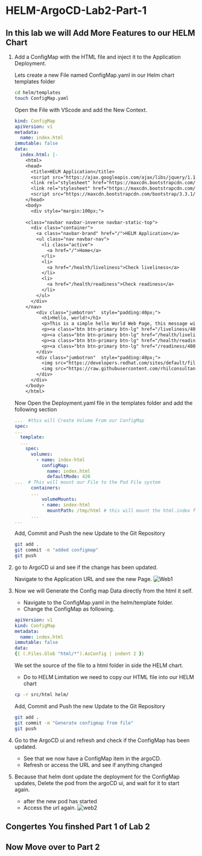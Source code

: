 # HELM-ArgoCD-Lab2-Part-1

## In this lab we will Add More Features to our HELM Chart

1. Add a ConfigMap with the HTML file and inject it to the Application Deployment.

   Lets create a new File named ConfigMap.yaml in our Helm chart templates folder

   ```Bash
   cd helm/templates
   touch ConfigMap.yaml
   ```

   Open the File with VScode and add the New Context.

   ```YAML
   kind: ConfigMap
   apiVersion: v1
   metadata:
     name: index.html
   immutable: false
   data:
     index.html: |-
       <html>
       <head>
         <title>HELM Application</title>
         <script src="https://ajax.googleapis.com/ajax/libs/jquery/1.11.2/jquery.min.js"></script>
         <link rel="stylesheet" href="https://maxcdn.bootstrapcdn.com/bootstrap/3.3.1/css/bootstrap.min.css">
         <link rel="stylesheet" href="https://maxcdn.bootstrapcdn.com/bootstrap/3.3.1/css/bootstrap-theme.min.css">
         <script src="https://maxcdn.bootstrapcdn.com/bootstrap/3.3.1/js/bootstrap.min.js"></script>
       </head>
       <body>
         <div style="margin:100px;">
          
       <class="navbar navbar-inverse navbar-static-top">
         <div class="container">
           <a class="navbar-brand" href="/">HELM Application</a>
           <ul class="nav navbar-nav">
             <li class="active">
               <a href="/">Home</a>
             </li>
             <li>
               <a href="/health/liveliness">Check liveliness</a>
             </li>
             <li>
               <a href="/health/readiness">Check readiness</a>
             </li>
           </ul>
         </div>
       </nav>
           <div class="jumbotron"  style="padding:40px;">
             <h1>Hello, world!</h1>
             <p>This is a simple hello World Web Page, this message will be modiifed.</p>
             <p><a class="btn btn-primary btn-lg" href="/liveliness/400" role="button">Not Healty</a></p>
             <p><a class="btn btn-primary btn-lg" href="/health/liveliness" role="button">Check liveliness</a></p>
             <p><a class="btn btn-primary btn-lg" href="/health/readiness" role="button">Check readiness</a></p>
             <p><a class="btn btn-primary btn-lg" href="/readiness/400" role="button">Not Ready</a></p>
           </div>
           <div class="jumbotron"  style="padding:40px;">
             <img src="https://developers.redhat.com/sites/default/files/styles/article_feature/public/blog/2018/05/openshift-featured.png?   itok=g0Ee8H1H" alt="OpenShift">
             <img src="https://raw.githubusercontent.com/rhilconsultants/Application-Deployment-Workshop/main/Class%20artifacts/helm-icon-color.png" itok=g0Ee8H1H" alt="HELM">
           </div>
         </div>
       </body>
       </html>
   ```

   Now Open the Deployment.yaml file in the templates folder and add the following section

   ```YAML
   ...  #this will Create Volume From our ConfigMap
   spec:
   ...  
     template:
     ...     
       spec:
         volumes:
           - name: index-html
             configMap:
               name: index.html
               defaultMode: 420
   ...  # This will mount our File to the Pod File system
         containers:
         ...
             volumeMounts:
             - name: index-html
               mountPath: /tmp/html # this will mount the html.index file to it application location
         ...
   ...
   ```

   Add, Commit and Push the new Update to the Git Repository

   ```Bash
   git add .
   git commit -m "added configmap"
   git push
   ```

2. go to ArgoCD ui and see if the change has been updated.

   Navigate to the Application URL and see the new Page.
   ![Web1](https://github.com/rhilconsultants/Application-Deployment-Workshop/blob/main/Class%20artifacts/lab2-part1-web1.png?raw=true)

3. Now we will Generate the Config map Data directly from the html it self.

   - Navigate to the ConfigMap.yaml in the helm/template folder.
   - Change the ConfigMap as following.

   ```YAML
   apiVersion: v1
   kind: ConfigMap
   metadata:
     name: index.html
   immutable: false
   data:
   {{ (.Files.Glob "html/*").AsConfig | indent 2 }}
   ```

   We set the source of the file to a html folder in side the HELM chart.

   - Do to HELM Limitation we need to copy our HTML file into our HELM chart

   ```Bash
   cp -r src/html helm/
   ```

   Add, Commit and Push the new Update to the Git Repository

   ```Bash
   git add .
   git commit -m "Generate configmap from file"
   git push
   ```

4. Go to the ArgoCD ui and refresh and check if the ConfigMap has been updated.

   - See that we now have a ConfigMap item in the argoCD.
   - Refresh or access the URL and see if anything changed

5. Because that helm dont update the deployment for the ConfigMap updates, Delete the pod from the argoCD ui, and wait for it to start again.

   - after the new pod has started
   - Access the url again.
   ![web2](https://github.com/rhilconsultants/Application-Deployment-Workshop/blob/main/Class%20artifacts/lab2-part1-web2.png?raw=true)

## Congertes You finshed Part 1 of Lab 2

## Now Move over to Part 2
